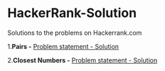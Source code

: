 HackerRank-Solution
===================

Solutions to the problems on Hackerrank.com

1.<b>Pairs -</b> <a href = "https://www.hackerrank.com/challenges/pairs">Problem statement - </a> <a href = "https://github.com/ShrikantJadhav/HackerRank-Solution/blob/master/Pairs.cpp" > Solution </a>

2.<b>Closest Numbers -</b> <a href = "https://www.hackerrank.com/challenges/closest-numbers">Problem statement - </a> <a href = "https://github.com/ShrikantJadhav/HackerRank-Solution/blob/master/closest.cpp" > Solution </a>



